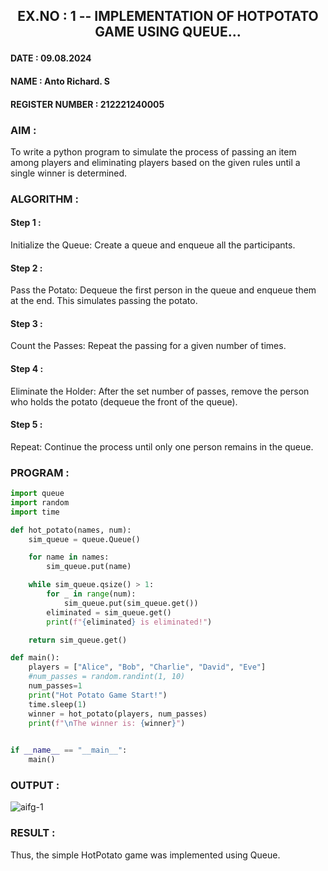 ## <p align="center"> EX.NO : 1 -- IMPLEMENTATION OF HOTPOTATO GAME USING QUEUE... </p>

#### DATE : 09.08.2024      
#### NAME : Anto Richard. S
#### REGISTER NUMBER : 212221240005

### AIM :

To write a python program to simulate the process of passing an item among players and eliminating players based on the given rules until a single winner is determined.

### ALGORITHM :

#### Step 1 : 

Initialize the Queue: Create a queue and enqueue all the participants.

#### Step 2 :

Pass the Potato: Dequeue the first person in the queue and enqueue them at the end. This simulates passing the potato.

#### Step 3 :

Count the Passes: Repeat the passing for a given number of times.

#### Step 4 :

Eliminate the Holder: After the set number of passes, remove the person who holds the potato (dequeue the front of the queue).

#### Step 5 :

Repeat: Continue the process until only one person remains in the queue.

### PROGRAM :

```python
import queue
import random
import time

def hot_potato(names, num):
    sim_queue = queue.Queue()

    for name in names:
        sim_queue.put(name)

    while sim_queue.qsize() > 1:
        for _ in range(num):
            sim_queue.put(sim_queue.get())
        eliminated = sim_queue.get()
        print(f"{eliminated} is eliminated!")

    return sim_queue.get()

def main():
    players = ["Alice", "Bob", "Charlie", "David", "Eve"]
    #num_passes = random.randint(1, 10)
    num_passes=1
    print("Hot Potato Game Start!")
    time.sleep(1)
    winner = hot_potato(players, num_passes)
    print(f"\nThe winner is: {winner}")
    

if __name__ == "__main__":
    main()
```

### OUTPUT :

![aifg-1](https://github.com/user-attachments/assets/39ef70eb-d01f-4419-a743-f71901db7b50)


### RESULT :

Thus, the simple HotPotato game was implemented using Queue.

